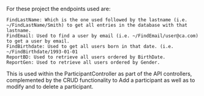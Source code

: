 For these project the endpoints used are:

	FindLastName: Which is the one used followed by the lastname (i.e. ~/FindLastName/Smith) to get all entries in the database with that lastname.
	FindEmail: Used to find a user by email (i.e. ~/FindEmail/user@ca.com) to get a user by email.
	FindBirthdate: Used to get all users born in that date. (i.e. ~/FindBirthdate/1993-01-01
	ReportBD: Used to retrieve all users ordered by BirthDate.
	ReportGen: Used to retrieve all users ordered by Gender.

This is used within the ParticipantController as part of the API controllers, complemented by the CRUD functionality to Add a participant as well as 
to modify and to delete a participant.

